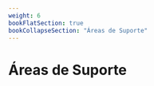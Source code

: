 ```yaml
---
weight: 6
bookFlatSection: true
bookCollapseSection: "Áreas de Suporte"
---
```


# Áreas de Suporte

